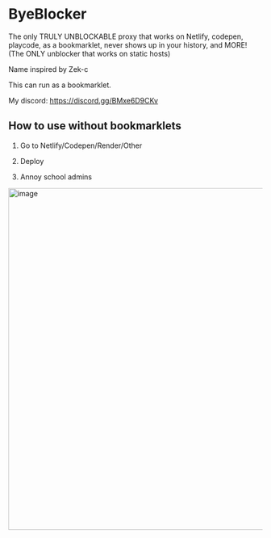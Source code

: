 # ByeBlocker

The only TRULY UNBLOCKABLE proxy that works on Netlify, codepen, playcode, as a bookmarklet, never shows up in your history, and MORE! (The ONLY unblocker that works on static hosts)

Name inspired by Zek-c

This can run as a bookmarklet.

My discord: 
https://discord.gg/BMxe6D9CKv

## How to use without bookmarklets

1. Go to Netlify/Codepen/Render/Other 

2. Deploy

3. Annoy school admins

<img width="677" alt="image" src="https://github.com/Tacogamerman/ByeBlocker/assets/119009502/aebfcb59-4fc1-4d8b-bb19-527d16176458">

